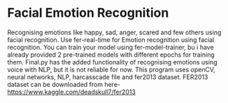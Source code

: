 # Facial Emotion Recognition
Recognising emotions like happy, sad, anger, scared and few others using facial recognition.
Use fer-real-time for Emotion recognition using facial recognition.
You can train your model using fer-model-trainer, bu i have already provided 2 pre-trained models with different epochs for training them.
Final.py has the added functionality of recognising emotions using voice with NLP, but it is not reliable for now. 
This program uses openCV, neural networks, NLP, harcasscade file and fer2013 dataset.
FER2013 dataset can be downloaded from here- https://www.kaggle.com/deadskull7/fer2013
